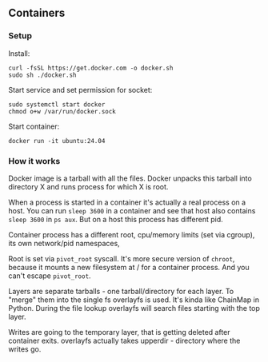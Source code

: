 ## Containers

### Setup

Install:
```shell
curl -fsSL https://get.docker.com -o docker.sh
sudo sh ./docker.sh
```

Start service and set permission for socket:
```shell
sudo systemctl start docker
chmod o+w /var/run/docker.sock
```

Start container:
```shell
docker run -it ubuntu:24.04
```

### How it works
Docker image is a tarball with all the files.
Docker unpacks this tarball into directory X and runs process for which X is root. 

When a process is started in a container it's actually a real process on a host.
You can run `sleep 3600` in a container and see that host also contains `sleep 3600` in `ps aux`.
But on a host this process has different pid.

Container process has a different root, cpu/memory limits (set via cgroup), its own network/pid namespaces,

Root is set via `pivot_root` syscall. It's more secure version of `chroot`, because it mounts a new
filesystem at / for a container process. And you can't escape `pivot_root`.

Layers are separate tarballs - one tarball/directory for each layer. To "merge" them into the single fs 
overlayfs is used. It's kinda like ChainMap in Python. During the file lookup overlayfs will search files
starting with the top layer.

Writes are going to the temporary layer, that is getting deleted after container exits.
overlayfs actually takes upperdir - directory where the writes go.